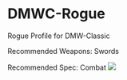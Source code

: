 # DMWC-Rogue
Rogue Profile for DMW-Classic

Recommended Weapons: Swords

Recommended Spec: Combat
![](https://i.imgur.com/KgK3eWb.png)

